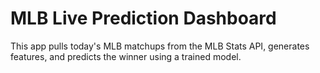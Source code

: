 # MLB Live Prediction Dashboard

This app pulls today's MLB matchups from the MLB Stats API, generates features, and predicts the winner using a trained model.
